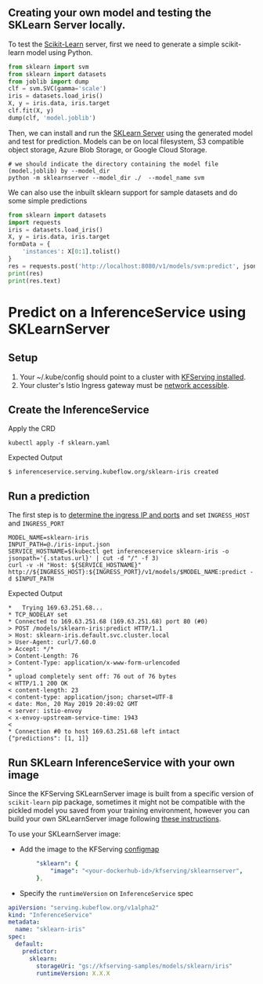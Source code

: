 ## Creating your own model and testing the SKLearn Server locally.

To test the [Scikit-Learn](https://scikit-learn.org/stable/) server, first we need to generate a simple scikit-learn model using Python. 

```python
from sklearn import svm
from sklearn import datasets
from joblib import dump
clf = svm.SVC(gamma='scale')
iris = datasets.load_iris()
X, y = iris.data, iris.target
clf.fit(X, y)
dump(clf, 'model.joblib')
```

Then, we can install and run the [SKLearn Server](../../../../python/sklearnserver) using the generated model and test for prediction. Models can be on local filesystem, S3 compatible object storage, Azure Blob Storage, or Google Cloud Storage.

```shell
# we should indicate the directory containing the model file (model.joblib) by --model_dir
python -m sklearnserver --model_dir ./  --model_name svm
```

We can also use the inbuilt sklearn support for sample datasets and do some simple predictions

```python
from sklearn import datasets
import requests
iris = datasets.load_iris()
X, y = iris.data, iris.target
formData = {
    'instances': X[0:1].tolist()
}
res = requests.post('http://localhost:8080/v1/models/svm:predict', json=formData)
print(res)
print(res.text)
```

# Predict on a InferenceService using SKLearnServer

## Setup
1. Your ~/.kube/config should point to a cluster with [KFServing installed](https://github.com/kubeflow/kfserving/#install-kfserving).
2. Your cluster's Istio Ingress gateway must be [network accessible](https://istio.io/latest/docs/tasks/traffic-management/ingress/ingress-control/).

## Create the InferenceService

Apply the CRD
```
kubectl apply -f sklearn.yaml
```

Expected Output
```
$ inferenceservice.serving.kubeflow.org/sklearn-iris created
```
## Run a prediction
The first step is to [determine the ingress IP and ports](../../../../README.md#determine-the-ingress-ip-and-ports) and set `INGRESS_HOST` and `INGRESS_PORT`

```
MODEL_NAME=sklearn-iris
INPUT_PATH=@./iris-input.json
SERVICE_HOSTNAME=$(kubectl get inferenceservice sklearn-iris -o jsonpath='{.status.url}' | cut -d "/" -f 3)
curl -v -H "Host: ${SERVICE_HOSTNAME}" http://${INGRESS_HOST}:${INGRESS_PORT}/v1/models/$MODEL_NAME:predict -d $INPUT_PATH
```

Expected Output

```
*   Trying 169.63.251.68...
* TCP_NODELAY set
* Connected to 169.63.251.68 (169.63.251.68) port 80 (#0)
> POST /models/sklearn-iris:predict HTTP/1.1
> Host: sklearn-iris.default.svc.cluster.local
> User-Agent: curl/7.60.0
> Accept: */*
> Content-Length: 76
> Content-Type: application/x-www-form-urlencoded
>
* upload completely sent off: 76 out of 76 bytes
< HTTP/1.1 200 OK
< content-length: 23
< content-type: application/json; charset=UTF-8
< date: Mon, 20 May 2019 20:49:02 GMT
< server: istio-envoy
< x-envoy-upstream-service-time: 1943
<
* Connection #0 to host 169.63.251.68 left intact
{"predictions": [1, 1]}
```

## Run SKLearn InferenceService with your own image
Since the KFServing SKLearnServer image is built from a specific version of `scikit-learn` pip package, sometimes it might not be compatible with the pickled model
you saved from your training environment, however you can build your own SKLearnServer image following [these instructions](../../../../python/sklearnserver/README.md#building-your-own-scikit-learn-server-docker-image
).

To use your SKLearnServer image:
- Add the image to the KFServing [configmap](../../../config/configmap/inferenceservice.yaml)
```yaml
        "sklearn": {
            "image": "<your-dockerhub-id>/kfserving/sklearnserver",
        },
```
- Specify the `runtimeVersion` on `InferenceService` spec
```yaml
apiVersion: "serving.kubeflow.org/v1alpha2"
kind: "InferenceService"
metadata:
  name: "sklearn-iris"
spec:
  default:
    predictor:
      sklearn:
        storageUri: "gs://kfserving-samples/models/sklearn/iris"
        runtimeVersion: X.X.X
```
